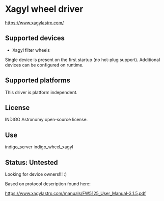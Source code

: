 # Xagyl wheel driver

https://www.xagylastro.com/

## Supported devices

* Xagyl filter wheels

Single device is present on the first startup (no hot-plug support). Additional devices can be configured on runtime.

## Supported platforms

This driver is platform independent.

## License

INDIGO Astronomy open-source license.

## Use

indigo_server indigo_wheel_xagyl

## Status: Untested

Looking for device owners!!! :)

Based on protocol description found here:

https://www.xagylastro.com/manuals/FW5125_User_Manual-3.1.5.pdf
